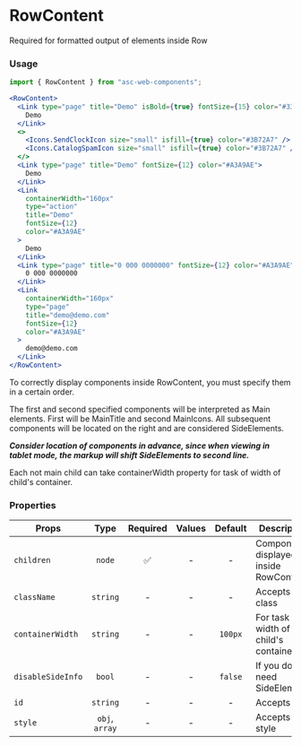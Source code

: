 # RowContent

Required for formatted output of elements inside Row

### Usage

```js
import { RowContent } from "asc-web-components";
```

```jsx
<RowContent>
  <Link type="page" title="Demo" isBold={true} fontSize={15} color="#333333">
    Demo
  </Link>
  <>
    <Icons.SendClockIcon size="small" isfill={true} color="#3B72A7" />
    <Icons.CatalogSpamIcon size="small" isfill={true} color="#3B72A7" />
  </>
  <Link type="page" title="Demo" fontSize={12} color="#A3A9AE">
    Demo
  </Link>
  <Link
    containerWidth="160px"
    type="action"
    title="Demo"
    fontSize={12}
    color="#A3A9AE"
  >
    Demo
  </Link>
  <Link type="page" title="0 000 0000000" fontSize={12} color="#A3A9AE">
    0 000 0000000
  </Link>
  <Link
    containerWidth="160px"
    type="page"
    title="demo@demo.com"
    fontSize={12}
    color="#A3A9AE"
  >
    demo@demo.com
  </Link>
</RowContent>
```

To correctly display components inside RowContent, you must specify them in a certain order.

The first and second specified components will be interpreted as Main elements.
First will be MainTitle and second MainIcons.
All subsequent components will be located on the right and are considered SideElements.

**_Consider location of components in advance, since when viewing in tablet mode, the markup will shift SideElements to second line._**

Each not main child can take containerWidth property for task of width of child's container.

### Properties

| Props             |      Type      | Required | Values | Default | Description                            |
| ----------------- | :------------: | :------: | :----: | :-----: | -------------------------------------- |
| `children`        |     `node`     |    ✅    |   -    |    -    | Components displayed inside RowContent |
| `className`       |    `string`    |    -     |   -    |    -    | Accepts class                          |
| `containerWidth`  |    `string`    |    -     |   -    | `100px` | For task of width of child's container |
| `disableSideInfo` |     `bool`     |    -     |   -    | `false` | If you do not need SideElements        |
| `id`              |    `string`    |    -     |   -    |    -    | Accepts id                             |
| `style`           | `obj`, `array` |    -     |   -    |    -    | Accepts css style                      |
